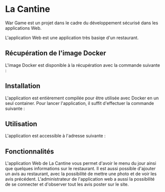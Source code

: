 # La Cantine
War Game est un projet dans le cadre du développement sécurisé dans les applications Web.

L'application Web est une application très basiqe d'un restaurant.

## Récupération de l'image Docker
L'image Docker est disponible à la récupération avec la commande suivante :


## Installation
L'application est entièrement compilée pour être utilisée avec Docker en un seul container. Pour lancer l'application, il suffit d'effectuer la commande suivante :

## Utilisation
L'application est accessible à l'adresse suivante : 

## Fonctionnalités 
L'application Web de La Cantine vous permet d'avoir le menu du jour ainsi que quelques informations sur le restaurant. Il est aussi possible d'ajouter un avis au restaurant, avec la possibilité de mettre une photo et de voir les avis précédent. L'administrateur de l'application web a aussi la possibilité de se connecter et d'observer tout les avis poster sur le site.




